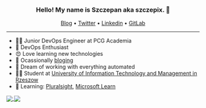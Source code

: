 <h3 align="center">Hello! My name is Szczepan aka szczepix. 👋 </h3>

<p align="center">
  <a href="https://szczepix.dev/">Blog</a> •
  <a href="https://twitter.com/szczepixdev">Twitter</a> •
  <a href="https://www.linkedin.com/in/szczepix/">Linkedin</a> •
  <a href="https://gitlab.com/szczepix">GitLab</a>
</p>

---

- 👨‍💻 Junior DevOps Engineer at PCG Academia
- 💫 DevOps Enthusiast
- 😍 Love learning new technologies
- 📰 Ocassionally [bloging](https://szczepix.dev/)
- 🤗 Dream of working with everything automated
- 👨‍🎓 Student at [University of Information Technology and Management in Rzeszow](https://en.uitm.edu.eu)
- 🤯 Learning: [Pluralsight](https://app.pluralsight.com/profile/szczepix), [Microsoft Learn](https://docs.microsoft.com/en-us/users/szczepix/)

<a href="https://github.com/szczepix">
  <img align="center" src="https://github-readme-stats.vercel.app/api?username=szczepix&count_private=true&show_icons=true&theme=prussian " />
</a>
<a href="https://github.com/szczepix">
  <img align="center" src="https://github-readme-stats.vercel.app/api/top-langs/?username=szczepix&layout=compact&theme=prussian " />
</a>

<!--
**szczepix/szczepix** is a ✨ _special_ ✨ repository because its `README.md` (this file) appears on your GitHub profile.

Here are some ideas to get you started:

- 🔭 I’m currently working on ...
- 🌱 I’m currently learning ...
- 👯 I’m looking to collaborate on ...
- 🤔 I’m looking for help with ...
- 💬 Ask me about ...
- 📫 How to reach me: ...
- 😄 Pronouns: ...
- ⚡ Fun fact: ...
-->
